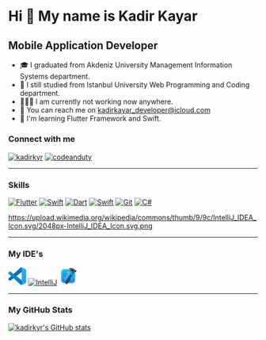 Hi 👋 My name is Kadir Kayar
===============================

Mobile Application Developer
-----------------------------

* 🎓 I graduated from Akdeniz University Management Information Systems department.
* 🏫 I still studied from Istanbul University Web Programming and Coding department.
* 👨🏻‍💻 I am currently not working now anywhere.
* 📩 You can reach me on [kadirkayar_developer@icloud.com](mailto:kadirkayar_developer@icloud.com)
* 🧠 I'm learning Flutter Framework and Swift.

<h3 align="left">Connect with me</h3>
<p align="left">
<a href="https://linkedin.com/in/kadirkyr" target="blank"><img align="center" src="https://raw.githubusercontent.com/rahuldkjain/github-profile-readme-generator/master/src/images/icons/Social/linked-in-alt.svg" alt="kadirkyr" height="30" width="40" /></a>
<a href="https://www.instagram.com/codeanduty/" target="blank"><img align="center" src="https://raw.githubusercontent.com/rahuldkjain/github-profile-readme-generator/master/src/images/icons/Social/instagram.svg" alt="codeanduty" height="30" width="40" /></a>
  
 <hr/>

<h3 align="left">Skills</h3>
<p align="left">
<a href="https://flutter.dev" target="_blank" rel="noreferrer"><img src="https://raw.githubusercontent.com/danielcranney/readme-generator/main/public/icons/skills/flutter-colored.svg" width="36" height="36" alt="Flutter" /></a>
<a href="https://developer.apple.com/swift/" target="_blank" rel="noreferrer"><img src="https://raw.githubusercontent.com/danielcranney/readme-generator/main/public/icons/skills/swift-colored.svg" width="36" height="36" alt="Swift" /></a>
<a href="https://dart.dev" target="_blank" rel="noreferrer"><img src="https://raw.githubusercontent.com/danielcranney/readme-generator/main/public/icons/skills/dart-colored.svg" width="36" height="36" alt="Dart" /></a>
  <a href="https://docs.oracle.com/javase/8/docs/technotes/guides/language/index.html" target="_blank" rel="noreferrer"><img src="https://raw.githubusercontent.com/danielcranney/readme-generator/main/public/icons/skills/java-colored.svg" width="36" height="36" alt="Swift" /></a>
<a href="https://git-scm.com" target="_blank" rel="noreferrer"><img src="https://raw.githubusercontent.com/danielcranney/readme-generator/main/public/icons/skills/git-colored.svg" width="36" height="36" alt="Git" /></a>
<a href="https://learn.microsoft.com/en-us/dotnet/csharp/" target="_blank" rel="noreferrer"><img src="https://raw.githubusercontent.com/danielcranney/readme-generator/main/public/icons/skills/csharp-colored.svg" width="36" height="36" alt="C#" /></a>

https://upload.wikimedia.org/wikipedia/commons/thumb/9/9c/IntelliJ_IDEA_Icon.svg/2048px-IntelliJ_IDEA_Icon.svg.png
<hr/>

<h3 align="left">My IDE's</h3>
<p align="left">
<a href="https://code.visualstudio.com/" target="_blank" rel="noreferrer"><img src="https://raw.githubusercontent.com/devicons/devicon/55609aa5bd817ff167afce0d965585c92040787a/icons/vscode/vscode-original.svg" width="36" height="36" alt="VSCode" /></a>
  <a href="https://code.visualstudio.com/" target="_blank" rel="noreferrer"><img src="https://upload.wikimedia.org/wikipedia/commons/thumb/9/9c/IntelliJ_IDEA_Icon.svg/2048px-IntelliJ_IDEA_Icon.svg.png" width="36" height="36" alt="IntelliJ" /></a>
<a href="https://developer.apple.com/xcode/" target="_blank" rel="noreferrer"><img src="https://raw.githubusercontent.com/devicons/devicon/55609aa5bd817ff167afce0d965585c92040787a/icons/xcode/xcode-original.svg" width="36" height="36" alt="Xcode" /></a>

<hr/>

<h3 align="left">My GitHub Stats</h3>
<p align="left">
<a href="http://www.github.com/kadirkyr"><img src="https://github-readme-stats.vercel.app/api?username=kadirkyr&show_icons=true&hide=contribs&count_private=true&title_color=0891b2&text_color=ffffff&icon_color=0891b2&bg_color=1c1917&hide_border=true&show_icons=true" alt="kadirkyr's GitHub stats" /></a>

